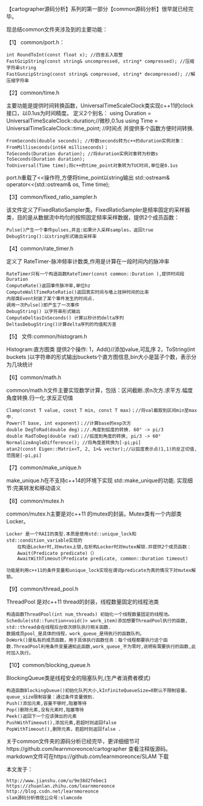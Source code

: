 【cartographer源码分析】系列的第一部分【common源码分析】很早就已经完毕。

现总结common文件夹涉及到的主要功能：

【1】 common/port.h：

    int RoundToInt(const float x); //四舍五入取整
    FastGzipString(const string& uncompressed, string* compressed); //压缩字符串string
    FastGunzipString(const string& compressed, string* decompressed); //解压缩字符串

【2】common/time.h

主要功能是提供时间转换函数，UniversalTimeScaleClock类实现c++11的clock接口，以0.1us为时间精度。 定义2个别名： using Duration = UniversalTimeScaleClock::duration;//微秒,0.1us using Time = UniversalTimeScaleClock::time_point; //时间点 并提供多个函数方便时间转换.

    FromSeconds(double seconds); //秒数seconds转为c++的duration实例对象：
    FromMilliseconds(int64 milliseconds)；
    ToSeconds(Duration duration); //将duration实例对象转为秒数s
    ToSeconds(Duration duration);
    ToUniversal(Time time);将c++的time_point对象转为TUC时间,单位是0.1us

port.h重载了<<操作符,方便将time_point以string输出 std::ostream& operator<<(std::ostream& os, Time time);

【3】common/fixed_ratio_sampler.h

该文件定义了FixedRatioSampler类。FixedRatioSampler是频率固定的采样器类，目的是从数据流中均匀的按照固定频率采样数据，提供2个成员函数：

    Pulse()产生一个事件pulses,并且:如果计入采样samples，返回true
    DebugString():以string形式输出采样率

【4】common/rate_timer.h

定义了 RateTimer-脉冲频率计数类,作用是计算在一段时间内的脉冲率

    RateTimer只有一个构造函数RateTimer(const common::Duration ),提供时间段Duration
    ComputeRate()返回事件脉冲率,单位hz
    ComputeWallTimeRateRatio()返回真实时间与墙上挂钟时间的比率
    内部类Event封装了某个事件发生的时间点.
    调用一次Pulse()即产生了一次事件
    DebugString() 以字符串形式输出
    ComputeDeltasInSeconds() 计算以秒计的delta序列
    DeltasDebugString()计算delta序列的均值和方差

【5】 文件:common/histogram.h

Histogram:直方图类 提供2个操作: 1，Add()//添加value,可乱序 2，ToString(int buckets )以字符串的形式输出buckets个直方图信息,bin大小是篮子个数，表示分为几块统计

【6】common/math.h

common/math.h文件主要实现数学计算，包括：区间截断.求n次方.求平方.幅度角度转换.归一化.求反正切值

    Clamp(const T value, const T min, const T max)；//将val截取到区间min至max中.
    Power(T base, int exponent)；//计算base的exp次方
    double DegToRad(double deg)；//.角度到弧度的转换. 60° -> pi/3
    double RadToDeg(double rad)；//弧度到角度的转换, pi/3 -> 60°
    NormalizeAngleDifference(); //将角度差转换为[-pi;pi]
    atan2(const Eigen::Matrix<T, 2, 1>& vector);//以弧度表示点(1,1)的反正切值,范围是[-pi,pi]

【7】common/make_unique.h

make_unique.h在不支持c++14的环境下实现 std::make_unique的功能. 实现细节:完美转发和移动语义

【8】common/mutex.h

common/mutex.h主要是对c++11 的mutex的封装。Mutex类有一个内部类Locker。

    Locker 是一个RAII的类型.本质是使用std::unique_lock和std::condition_variable实现的
        在构造Locker时,对mutex上锁,在析构Locker时对mutex解锁.并提供2个成员函数：
        Await(Predicate predicate)（）
        AwaitWithTimeout(Predicate predicate, common::Duration timeout)

    功能是利用c++11的条件变量和unique_lock实现在谓词predicate为真的情况下对mutex解锁。

【9】common/thread_pool.h

ThreadPool 是对c++11 thread的封装，线程数量固定的线程池类

    构造函数ThreadPool(int num_threads) 初始化一个线程数量固定的线程池。
    Schedule(std::function<void()> work_item)添加想要ThreadPool执行的函数, std::thread会在线程后台依次排队执行相关函数.
    数据成员pool_是具体的线程，work_queue_是待执行的函数队列。
    DoWork()是私有的成员函数，用于具体执行函数任务：每个线程都要执行这个函数.ThreadPool利用条件变量通知此函数,work_queue_不为零时,说明有需要执行的函数,此时加入执行。

【10】common/blocking_queue.h

BlockingQueue类是线程安全的阻塞队列,(生产者消费者模式)

    构造函数BlockingQueue()初始化队列大小,kInfiniteQueueSize=0默认不限制容量。queue_size限制容量：通过条件变量做到.
    Push()添加元素,容量不够时,阻塞等待
    Pop()删除元素,没有元素时,阻塞等待
    Peek()返回下一个应该弹出的元素
    PushWithTimeout(),添加元素,若超时则返回false
    PopWithTimeout(),删除元素，若超时则返回false .

关于common文件夹的源码分析已经完毕，更详细细节可https://github.com/learnmoreonce/cartographer 查看注释版源码。 markdown文件可在https://github.com/learnmoreonce/SLAM 下载

本文发于：

    http://www.jianshu.com/u/9e38d2febec1
    https://zhuanlan.zhihu.com/learnmoreonce
    http://blog.csdn.net/learnmoreonce
    slam源码分析微信公众号:slamcode
